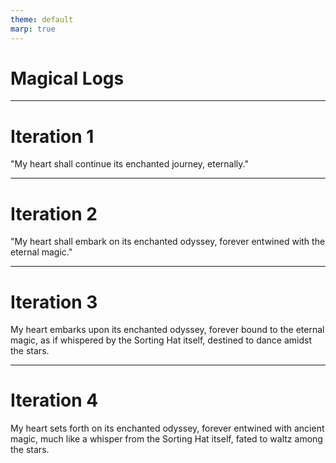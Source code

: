 ```yaml
---
theme: default
marp: true
---
```

# Magical Logs
---
# Iteration 1
"My heart shall continue its enchanted journey, eternally."


---
# Iteration 2
"My heart shall embark on its enchanted odyssey, forever entwined with the eternal magic."


---
# Iteration 3
My heart embarks upon its enchanted odyssey, forever bound to the eternal magic, as if whispered by the Sorting Hat itself, destined to dance amidst the stars.


---
# Iteration 4
My heart sets forth on its enchanted odyssey, forever entwined with ancient magic, much like a whisper from the Sorting Hat itself, fated to waltz among the stars.

